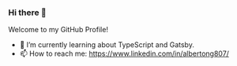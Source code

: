 ### Hi there 👋

Welcome to my GitHub Profile!

- 🌱 I’m currently learning about TypeScript and Gatsby.
- 📫 How to reach me: https://www.linkedin.com/in/albertong807/

<!--
**theberttt/theberttt** is a ✨ _special_ ✨ repository because its `README.md` (this file) appears on your GitHub profile.

Here are some ideas to get you started:

- 🔭 I’m currently working on ...
- 🌱 I’m currently learning ...
- 👯 I’m looking to collaborate on ...
- 🤔 I’m looking for help with ...
- 💬 Ask me about ...
- 📫 How to reach me: ...
- 😄 Pronouns: ...
- ⚡ Fun fact: ...
-->
